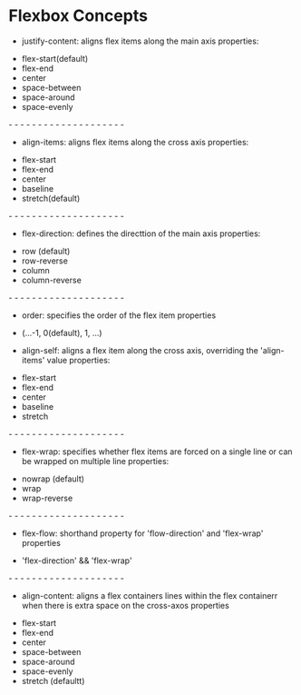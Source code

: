 # Flexbox Concepts
* justify-content: aligns flex items along the main axis
<bold>properties:</bold>
- flex-start(default)
- flex-end
- center
- space-between
- space-around
- space-evenly

<p> - - - - - - - - - - - - - - - - - - - -</p>

* align-items: aligns flex items along the cross axis
<bold>properties:</bold>

- flex-start
- flex-end
- center
- baseline
- stretch(default)

<p> - - - - - - - - - - - - - - - - - - - -</p>

* flex-direction: defines the directtion of the main axis
<bold>properties:</bold>

- row (default)
- row-reverse
- column
- column-reverse

<p> - - - - - - - - - - - - - - - - - - - -</p>

* order: specifies the order of the flex item
<bold>properties</bold>
- <integerr> (...-1, 0(default), 1, ...)

* align-self: aligns a flex item along the cross axis, overriding the 'align-items' value
<bold>properties:</bold>

- flex-start
- flex-end
- center
- baseline
- stretch

<p> - - - - - - - - - - - - - - - - - - - -</p>

* flex-wrap: specifies whether flex items are forced on a single line or can be wrapped on multiple line
<bold>properties:</bold>

- nowrap (default)
- wrap
- wrap-reverse

<p> - - - - - - - - - - - - - - - - - - - -</p>

* flex-flow: shorthand property for 'flow-direction' and 'flex-wrap'
<bold>properties</bold>

- 'flex-direction' && 'flex-wrap'

<p> - - - - - - - - - - - - - - - - - - - -</p>

* align-content: aligns a flex containers lines within the flex containerr when there is extra space on the cross-axos
<bold>properties</bold>

- flex-start
- flex-end
- center
- space-between
- space-around
- space-evenly
- stretch (defaultt)

